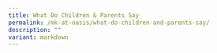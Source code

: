 ```yaml
---
title: What Do Children & Parents Say
permalink: /mk-at-oasis/what-do-children-and-parents-say/
description: ""
variant: markdown
---
```

